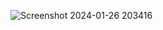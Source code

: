 ![Screenshot 2024-01-26 203416](https://github.com/mdAliMaaz/mdAliMaaz/assets/130007307/7be77124-d38d-455a-87ed-ed49fe44b2ed)







